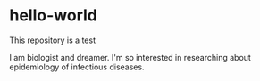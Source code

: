 # hello-world
This repository is a test

I am biologist and dreamer. I'm so interested in researching about epidemiology of infectious diseases. 
